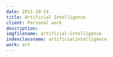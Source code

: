 ```yaml
---
date: 2011-10-14
title: Artificial Intelligence
client: Personal work
description:
imgfilename: artificial-intelligence
indexclassname: artificialintelligence
work: art
---
```


<img srcset="/img/artificial-intelligence-1x.png 1x, /img/artificial-intelligence-2x.png 2x">

